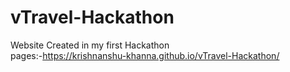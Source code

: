 # vTravel-Hackathon
Website Created in my first Hackathon
<br>
pages:-https://krishnanshu-khanna.github.io/vTravel-Hackathon/
